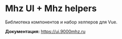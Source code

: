 # Mhz UI + Mhz helpers

Библиотека компонентов и набор хелперов для Vue.

**Документация:** https://ui.9000mhz.ru
